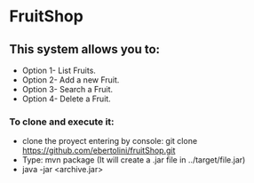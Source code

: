 # FruitShop

This system allows you to:
-------------------------
- Option 1- List Fruits.
- Option 2- Add a new Fruit.
- Option 3- Search a Fruit. 
- Option 4- Delete a Fruit.


### To clone and execute it:
- clone the proyect entering by console: git clone https://github.com/ebertolini/fruitShop.git
- Type: mvn package (It will create a .jar file in ../target/file.jar)
- java -jar <archive.jar>
